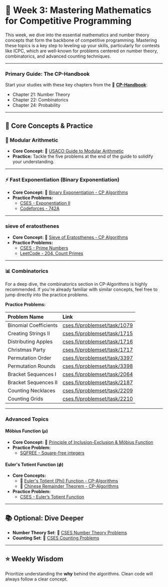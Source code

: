 # 🚀 Week 3: Mastering Mathematics for Competitive Programming

This week, we dive into the essential mathematics and number theory concepts that form the backbone of competitive programming. Mastering these topics is a key step to leveling up your skills, particularly for contests like ICPC, which are well-known for problems centered on number theory, combinatorics, and advanced counting techniques.

---

### **Primary Guide: The CP-Handbook**
Start your studies with these key chapters from the 📘 **[CP-Handbook](https://codeforces.com/edu/course/2/lesson/1)**:
-   Chapter 21: Number Theory
-   Chapter 22: Combinatorics
-   Chapter 24: Probability

---

## 🧠 Core Concepts & Practice

### 🔢 Modular Arithmetic
-   **Core Concept:** 📖 [USACO Guide to Modular Arithmetic](https://usaco.guide/gold/modular?lang=cpp)
-   **Practice:** Tackle the five problems at the end of the guide to solidify your understanding.

---

### ⚡ Fast Exponentiation (Binary Exponentiation)
-   **Core Concept:** 📖 [Binary Exponentiation - CP Algorithms](https://cp-algorithms.com/algebra/binary-exp.html)
-   **Practice Problems:**
    -   [CSES - Exponentiation II](https://cses.fi/problemset/task/1712/)
    -   [Codeforces - 742A](https://codeforces.com/problemset/problem/742/A)

---

###  sieve of eratosthenes
-   **Core Concept:** 📖 [Sieve of Eratosthenes - CP Algorithms](https://cp-algorithms.com/algebra/sieve-of-eratosthenes.html)
-   **Practice Problems:**
    -   [CSES - Prime Numbers](https://cses.fi/problemset/task/1163/)
    -   [LeetCode - 204. Count Primes](https://leetcode.com/problems/count-primes/)

---

### 📊 Combinatorics
For a deep dive, the combinatorics section in CP-Algorithms is highly recommended. If you're already familiar with similar concepts, feel free to jump directly into the practice problems.

**Practice Problems:**

| Problem Name | Link |
| :--- | :--- |
| Binomial Coefficients | [cses.fi/problemset/task/1079](https://cses.fi/problemset/task/1079) |
| Creating Strings II | [cses.fi/problemset/task/1715](https://cses.fi/problemset/task/1715) |
| Distributing Apples | [cses.fi/problemset/task/1716](https://cses.fi/problemset/task/1716) |
| Christmas Party | [cses.fi/problemset/task/1717](https://cses.fi/problemset/task/1717) |
| Permutation Order | [cses.fi/problemset/task/3397](https://cses.fi/problemset/task/3397) |
| Permutation Rounds | [cses.fi/problemset/task/3398](https://cses.fi/problemset/task/3398) |
| Bracket Sequences I | [cses.fi/problemset/task/2064](https://cses.fi/problemset/task/2064) |
| Bracket Sequences II | [cses.fi/problemset/task/2187](https://cses.fi/problemset/task/2187) |
| Counting Necklaces | [cses.fi/problemset/task/2209](https://cses.fi/problemset/task/2209) |
| Counting Grids | [cses.fi/problemset/task/2210](https://cses.fi/problemset/task/2210) |

---

### Advanced Topics

#### Möbius Function ($\mu$)
-   **Core Concept:** 📖 [Principle of Inclusion-Exclusion & Möbius Function](https://usaco.guide/plat/PIE?lang=cpp#mobius-function)
-   **Practice Problem:**
    -   [SQFREE - Square-free integers](https://www.spoj.com/problems/SQFREE/)

#### Euler's Totient Function ($\phi$)
-   **Core Concepts:**
    -   📖 [Euler's Totient (Phi) Function - CP-Algorithms](https://cp-algorithms.com/algebra/phi-function.html)
    -   📖 [Chinese Remainder Theorem - CP-Algorithms](https://cp-algorithms.com/algebra/chinese-remainder-theorem.html)
-   **Practice Problem:**
    -   [CSES - Euler’s Totient Function](https://cses.fi/problemset/task/2186/)

---

## 📚 Optional: Dive Deeper

-   **Number Theory Set**: 🔗 [CSES Number Theory Problems](https://cses.fi/problemset/list/)
-   **Counting Set**: 🔗 [CSES Counting Problems](https://cses.fi/problemset/list/) 

---

## ⭐ Weekly Wisdom

Prioritize understanding the **why** behind the algorithms. Clean code will always follow a clear concept.

